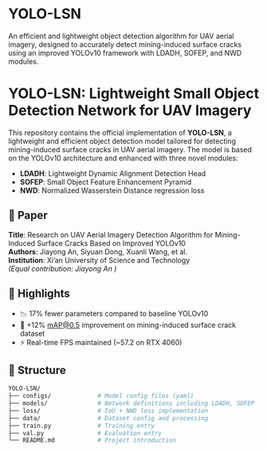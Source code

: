 # YOLO-LSN
An efficient and lightweight object detection algorithm for UAV aerial imagery, designed to accurately detect mining-induced surface cracks using an improved YOLOv10 framework with LDADH, SOFEP, and NWD modules.
# YOLO-LSN: Lightweight Small Object Detection Network for UAV Imagery

This repository contains the official implementation of **YOLO-LSN**, a lightweight and efficient object detection model tailored for detecting mining-induced surface cracks in UAV aerial imagery. The model is based on the YOLOv10 architecture and enhanced with three novel modules:

- **LDADH**: Lightweight Dynamic Alignment Detection Head  
- **SOFEP**: Small Object Feature Enhancement Pyramid  
- **NWD**: Normalized Wasserstein Distance regression loss

## 📌 Paper
**Title**: Research on UAV Aerial Imagery Detection Algorithm for Mining-Induced Surface Cracks Based on Improved YOLOv10  
**Authors**: Jiayong An, Siyuan Dong, Xuanli Wang, et al.  
**Institution**: Xi’an University of Science and Technology   
*(Equal contribution: Jiayong An )*

## 🧠 Highlights
- 📉 17% fewer parameters compared to baseline YOLOv10
- 🎯 +12% mAP@0.5 improvement on mining-induced surface crack dataset
- ⚡ Real-time FPS maintained (~57.2 on RTX 4060)

## 📂 Structure
```bash
YOLO-LSN/
├── configs/             # Model config files (yaml)
├── models/              # Network definitions including LDADH, SOFEP
├── loss/                # IoU + NWD loss implementation
├── data/                # Dataset config and processing
├── train.py             # Training entry
├── val.py               # Evaluation entry
└── README.md            # Project introduction

